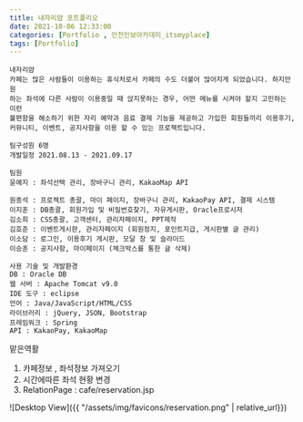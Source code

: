 ```yaml
---
title: 내자리얌 포트폴리오
date: 2021-10-06 12:33:00
categories: [Portfolio , 인천인보아카데미_itsmyplace]
tags: [Portfolio]
---
```


```
내자리얌
카페는 많은 사람들이 이용하는 휴식처로서 카페의 수도 더불어 많아지게 되었습니다. 하지만 원
하는 좌석에 다른 사람이 이용중일 때 앉지못하는 경우, 어떤 메뉴를 시켜야 할지 고민하는 이런 
불편함을 해소하기 위한 자리 예약과 음료 결제 기능을 제공하고 가입한 회원들끼리 이용후기, 
커뮤니티, 이벤트, 공지사항을 이용 할 수 있는 프로젝트입니다.

팀구성원 6명
개발일정 2021.08.13 - 2021.09.17

팀원 
윤예지 : 좌석선택 관리, 장바구니 관리, KakaoMap API 

원종석 : 프로젝트 총괄, 마이 페이지, 장바구니 관리, KakaoPay API, 결제 시스템 
이지훈 : DB총괄, 회원가입 및 비밀번호찾기, 자유게시판, Oracle프로시저 
김소희 : CSS총괄, 고객센터, 관리자페이지, PPT제작 
김호준 : 이벤트게시판, 관리자페이지 (회원정지, 포인트지급, 게시판별 글 관리) 
이소담 : 로그인, 이용후기 게시판, 모달 창 및 슬라이드 
이승훈 : 공지사항, 마이페이지 (체크박스를 통한 글 삭제) 

사용 기술 및 개발환경
DB : Oracle DB 
웹 서버 : Apache Tomcat v9.0 
IDE 도구 : eclipse 
언어 : Java/JavaScript/HTML/CSS 
라이브러리 : jQuery, JSON, Bootstrap 
프레임워크 : Spring 
API : KakaoPay, KakaoMap 

```



맡은역활

1.	카페정보 , 좌석정보 가져오기 
2.	시간에따른 좌석 현황 변경
3.	RelationPage : cafe/reservation.jsp

![Desktop View]({{ "/assets/img/favicons/reservation.png" | relative_url}})




